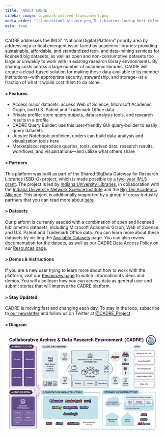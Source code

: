 ```yaml
---
title: 'About CADRE'
sidebar_image: logomark-colored-transparent.png
media_order: 'illustration2-alt.min.png,IU-Libraries-Lockup-Vert-Color-160620 (1).jpg,logomark-colored-transparent.png,diagram2.png'
main: true
---
```


CADRE addresses the IMLS' “National Digital Platform” priority area by addressing a critical emergent issue faced by academic libraries: providing sustainable, affordable, and standardized text- and data-mining services for licensed big datasets, as well as open and non-consumptive datasets too large or unwieldy to work with in existing research library environments. By sharing costs across a large number of academic libraries, CADRE will create a cloud-based solution for making these data available to its member institutions--with appropriate security, stewardship, and storage--at a fraction of what it would cost them to do alone.

#### > Features ####
* Access major datasets: access Web of Science, Microsoft Academic Graph, and U.S. Patent and Trademark Office data
* Private profile: store query outputs, data-analysis tools, and research results in a profile
* CADRE Query Builder: use this user-friendly GUI query-builder to easily query datasets
* Jupyter Notebook: proficient coders can build data-analysis and visualization tools here
* Marketplace: reproduce queries, tools, derived data, research results, workflows, and visualizations&mdash;and utilize what others share

#### > Partners ####
This platform was built as part of the Shared BigData Gateway for Research Libraries (SBD-G) project, which is made possible by [a two-year IMLS grant](https://www.imls.gov/grants/awarded/lg-70-18-0202-18). The project is led by [Indiana University Libraries](https://libraries.indiana.edu/), in collaboration with the [Indiana University Network Science Institute](https://iuni.iu.edu/) and the [Big Ten Academic Alliance](http://www.btaa.org/). This project is additionally supported by a group of cross-industry partners that you can read more about [here](https://cadre.iu.edu/work-with-us).

#### > Datasets
Our platform is currently seeded with a combination of open and licensed bibliometric datasets, including Microsoft Academic Graph, Web of Science, and U.S. Patent and Trademark Office data. You can learn more about these datasets by visiting the [Available Datasets](https://cadre.iu.edu/about-cadre/available-datasets) page. You can also review documentation for the datsets, as well as our [CADRE Data Access Policy](https://cadre.iu.edu/resources/data-access-policy) on our [Resources page](https://cadre.iu.edu/resources).

#### > Demos & Instructions
If you are a new user trying to learn more about how to work with the platform, visit our [Resources page](https://cadre.iu.edu/resources) to watch informational videos and demos. You will also learn how you can access data as general user and submit stories that will improve the CADRE platform.

#### > Stay Updated
CADRE is moving fast and changing each day. To stay in the loop, subscribe to[ our newsletter](https://cadre.iu.edu/news-and-events) and follow us on Twitter at [@CADRE_Project](https://twitter.com/CADRE_Project).

#### > Diagram

![Illustration. A schema that shows how CADRE works.](diagram2.png)